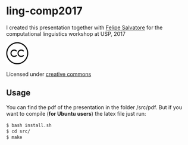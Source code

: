 # ling-comp2017
I created this presentation together with [Felipe Salvatore](https://github.com/felipessalvatore) for the computational linguistics workshop at USP, 2017

![alt text](images/cc-logo.png "CC")


Licensed under [creative commons](https://github.com/felipessalvatore/ling-comp2017/blob/master/LICENSE)

## Usage

You can find the pdf of the presentation in the folder /src/pdf. But if you want to compile (**for Ubuntu users**) the latex file just run:

```
$ bash install.sh 
$ cd src/
$ make
```

